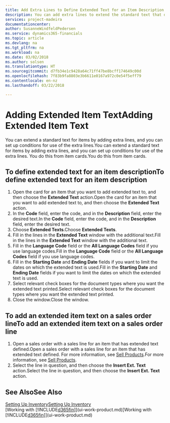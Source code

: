 ```yaml
---
title: Add Extra Lines to Define Extended Text for an Item Description | Microsoft Docs
description: You can add extra lines to extend the standard text that describes an item.
services: project-madeira
documentationcenter: 
author: SusanneWindfeldPedersen
ms.service: dynamics365-financials
ms.topic: article
ms.devlang: na
ms.tgt_pltfrm: na
ms.workload: na
ms.date: 03/02/2018
ms.author: solsen
ms.translationtype: HT
ms.sourcegitcommit: d7fb34e1c9428a64c71ff47be8bcff174649c00d
ms.openlocfilehash: 7f83b9fa8803e3b6611e0167a972c0e54f5eff79
ms.contentlocale: en-nz
ms.lasthandoff: 03/22/2018

---
```

# <a name="adding-extended-item-text"></a><span data-ttu-id="41739-103">Adding Extended Item Text</span><span class="sxs-lookup"><span data-stu-id="41739-103">Adding Extended Item Text</span></span>
<span data-ttu-id="41739-104">You can extend a standard text for items by adding extra lines, and you can set up conditions for use of the extra lines.</span><span class="sxs-lookup"><span data-stu-id="41739-104">You can extend a standard text for items by adding extra lines, and you can set up conditions for use of the extra lines.</span></span> <span data-ttu-id="41739-105">You do this from item cards.</span><span class="sxs-lookup"><span data-stu-id="41739-105">You do this from item cards.</span></span>

## <a name="to-define-extended-text-for-an-item-description"></a><span data-ttu-id="41739-106">To define extended text for an item description</span><span class="sxs-lookup"><span data-stu-id="41739-106">To define extended text for an item description</span></span>
1. <span data-ttu-id="41739-107">Open the card for an item that you want to add extended text to, and then choose the **Extended Text** action.</span><span class="sxs-lookup"><span data-stu-id="41739-107">Open the card for an item that you want to add extended text to, and then choose the **Extended Text** action.</span></span>
2. <span data-ttu-id="41739-108">In the **Code** field, enter the code, and in the **Description** field, enter the desired text.</span><span class="sxs-lookup"><span data-stu-id="41739-108">In the **Code** field, enter the code, and in the **Description** field, enter the desired text.</span></span>
3. <span data-ttu-id="41739-109">Choose **Extended Texts**.</span><span class="sxs-lookup"><span data-stu-id="41739-109">Choose **Extended Texts**.</span></span>
4. <span data-ttu-id="41739-110">Fill in the lines in the **Extended Text** window with the additional text.</span><span class="sxs-lookup"><span data-stu-id="41739-110">Fill in the lines in the **Extended Text** window with the additional text.</span></span>
5. <span data-ttu-id="41739-111">Fill in the **Language Code** field or the **All Language Codes** field if you use language codes.</span><span class="sxs-lookup"><span data-stu-id="41739-111">Fill in the **Language Code** field or the **All Language Codes** field if you use language codes.</span></span>
6. <span data-ttu-id="41739-112">Fill in the **Starting Date** and **Ending Date** fields if you want to limit the dates on which the extended text is used.</span><span class="sxs-lookup"><span data-stu-id="41739-112">Fill in the **Starting Date** and **Ending Date** fields if you want to limit the dates on which the extended text is used.</span></span>
7. <span data-ttu-id="41739-113">Select relevant check boxes for the document types where you want the extended text printed.</span><span class="sxs-lookup"><span data-stu-id="41739-113">Select relevant check boxes for the document types where you want the extended text printed.</span></span>
8. <span data-ttu-id="41739-114">Close the window.</span><span class="sxs-lookup"><span data-stu-id="41739-114">Close the window.</span></span>

## <a name="to-add-an-extended-item-text-on-a-sales-order-line"></a><span data-ttu-id="41739-115">To add an extended item text on a sales order line</span><span class="sxs-lookup"><span data-stu-id="41739-115">To add an extended item text on a sales order line</span></span>
1. <span data-ttu-id="41739-116">Open a sales order with a sales line for an item that has extended text defined.</span><span class="sxs-lookup"><span data-stu-id="41739-116">Open a sales order with a sales line for an item that has extended text defined.</span></span> <span data-ttu-id="41739-117">For more information, see [Sell Products](sales-how-sell-products.md).</span><span class="sxs-lookup"><span data-stu-id="41739-117">For more information, see [Sell Products](sales-how-sell-products.md).</span></span>
2. <span data-ttu-id="41739-118">Select the line in question, and then choose the **Insert Ext. Text** action.</span><span class="sxs-lookup"><span data-stu-id="41739-118">Select the line in question, and then choose the **Insert Ext. Text** action.</span></span>

## <a name="see-also"></a><span data-ttu-id="41739-119">See Also</span><span class="sxs-lookup"><span data-stu-id="41739-119">See Also</span></span>
[<span data-ttu-id="41739-120">Setting Up Inventory</span><span class="sxs-lookup"><span data-stu-id="41739-120">Setting Up Inventory</span></span>](inventory-setup-inventory.md)  
<span data-ttu-id="41739-121">[Working with [!INCLUDE[d365fin](includes/d365fin_md.md)]](ui-work-product.md)</span><span class="sxs-lookup"><span data-stu-id="41739-121">[Working with [!INCLUDE[d365fin](includes/d365fin_md.md)]](ui-work-product.md)</span></span>

